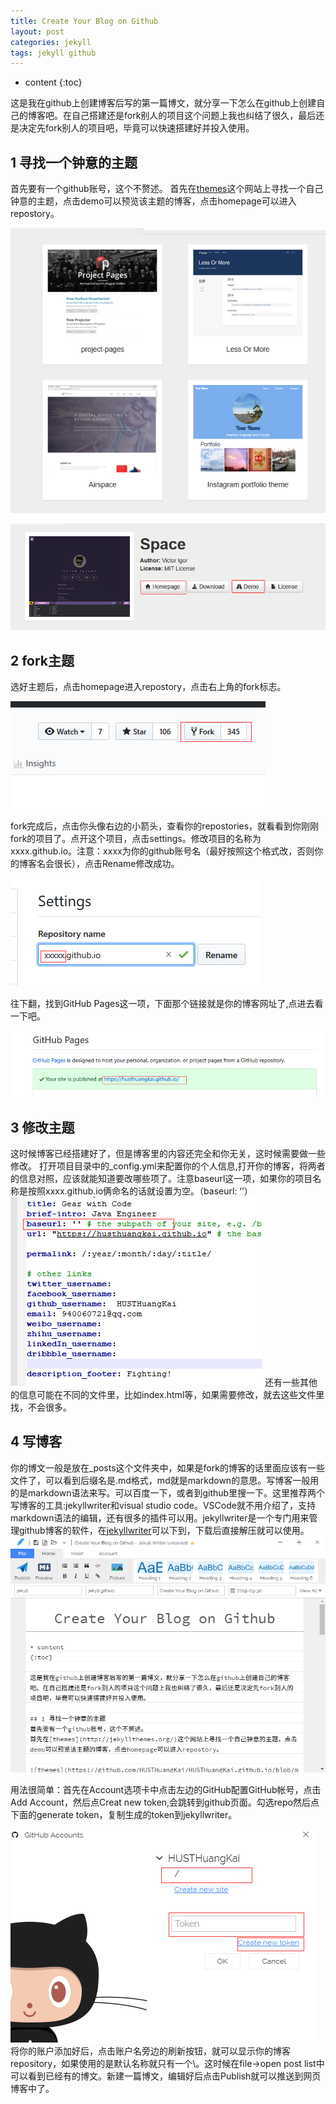 ```yaml
---
title: Create Your Blog on Github
layout: post
categories: jekyll
tags: jekyll github
---
```

* content
{:toc}

这是我在github上创建博客后写的第一篇博文，就分享一下怎么在github上创建自己的博客吧。在自己搭建还是fork别人的项目这个问题上我也纠结了很久，最后还是决定先fork别人的项目吧，毕竟可以快速搭建好并投入使用。

## 1 寻找一个钟意的主题
首先要有一个github账号，这个不赘述。
首先在[themes](http://jekyllthemes.org/)这个网站上寻找一个自己钟意的主题，点击demo可以预览该主题的博客，点击homepage可以进入repostory。

![themes](https://raw.githubusercontent.com/HUSTHuangKai/HUSTHuangKai.github.io/master/_images/CreateYourBlogOnGithub/themes.png)

![themes](https://raw.githubusercontent.com/HUSTHuangKai/HUSTHuangKai.github.io/master/_images/CreateYourBlogOnGithub/homepageAndDemo.png)

## 2 fork主题
选好主题后，点击homepage进入repostory，点击右上角的fork标志。

![fork](https://raw.githubusercontent.com/HUSTHuangKai/HUSTHuangKai.github.io/master/_images/CreateYourBlogOnGithub/fork.png)

fork完成后，点击你头像右边的小箭头，查看你的repostories，就看看到你刚刚fork的项目了。点开这个项目，点击settings。修改项目的名称为xxxx.github.io。注意：xxxx为你的github账号名（最好按照这个格式改，否则你的博客名会很长），点击Rename修改成功。

![name](https://raw.githubusercontent.com/HUSTHuangKai/HUSTHuangKai.github.io/master/_images/CreateYourBlogOnGithub/name.png)

往下翻，找到GitHub Pages这一项，下面那个链接就是你的博客网址了,点进去看一下吧。

![link](https://raw.githubusercontent.com/HUSTHuangKai/HUSTHuangKai.github.io/master/_images/CreateYourBlogOnGithub/link.png)

## 3 修改主题
这时候博客已经搭建好了，但是博客里的内容还完全和你无关，这时候需要做一些修改。
打开项目目录中的_config.yml来配置你的个人信息,打开你的博客，将两者的信息对照，应该就能知道要改哪些项了。注意baseurl这一项，如果你的项目名称是按照xxxx.github.io俩命名的话就设置为空。（baseurl: ‘’）
![link](https://raw.githubusercontent.com/HUSTHuangKai/HUSTHuangKai.github.io/master/_images/CreateYourBlogOnGithub/config.png)
还有一些其他的信息可能在不同的文件里，比如index.html等，如果需要修改，就去这些文件里找，不会很多。

## 4 写博客
你的博文一般是放在_posts这个文件夹中，如果是fork的博客的话里面应该有一些文件了，可以看到后缀名是.md格式，md就是markdown的意思。写博客一般用的是markdown语法来写。可以百度一下，或者到github里搜一下。这里推荐两个写博客的工具:jekyllwriter和visual studio code。VSCode就不用介绍了，支持markdown语法的编辑，还有很多的插件可以用。jekyllwriter是一个专门用来管理github博客的软件，在[jekyllwriter](http://jekyllwriter.com)可以下到，下载后直接解压就可以使用。
![link](https://raw.githubusercontent.com/HUSTHuangKai/HUSTHuangKai.github.io/master/_images/CreateYourBlogOnGithub/jekyllwriter.png)

用法很简单：首先在Account选项卡中点击左边的GitHub配置GitHub帐号，点击Add Account，然后点Creat new token,会跳转到github页面。勾选repo然后点下面的generate token，复制生成的token到jekyllwriter。

![link](https://raw.githubusercontent.com/HUSTHuangKai/HUSTHuangKai.github.io/master/_images/CreateYourBlogOnGithub/account.png)
将你的账户添加好后，点击账户名旁边的刷新按钮，就可以显示你的博客repository，如果使用的是默认名称就只有一个\。这时候在file->open post list中可以看到已经有的博文。新建一篇博文，编辑好后点击Publish就可以推送到网页博客中了。